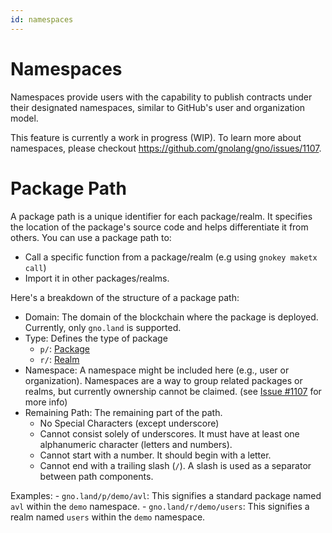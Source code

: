 ```yaml
---
id: namespaces
---
```


# Namespaces

Namespaces provide users with the capability to publish contracts under their designated namespaces, similar to GitHub's user and organization model.

This feature is currently a work in progress (WIP). To learn more about namespaces, please checkout https://github.com/gnolang/gno/issues/1107.

# Package Path

A package path is a unique identifier for each package/realm. It specifies the location of the package's source code and helps differentiate it from others. You can use a package path to:

- Call a specific function from a package/realm (e.g using `gnokey maketx call`)
- Import it in other packages/realms.

Here's a breakdown of the structure of a package path:

- Domain: The domain of the blockchain where the package is deployed. Currently, only `gno.land` is supported.
- Type: Defines the type of package
    - `p/`: [Package](packages.md)
    - `r/`: [Realm](realms.md)
- Namespace: A namespace might be included here (e.g., user or organization). Namespaces are a way to group related packages or realms, but currently ownership cannot be claimed. (see [Issue #1107](https://github.com/gnolang/gno/issues/1107) for more info)
- Remaining Path: The remaining part of the path.
    - No Special Characters (except underscore)
    - Cannot consist solely of underscores. It must have at least one alphanumeric character (letters and numbers).
    - Cannot start with a number. It should begin with a letter.
    - Cannot end with a trailing slash (`/`). A slash is used as a separator between path components.

Examples: 
    - `gno.land/p/demo/avl`: This signifies a standard package named `avl` within the `demo` namespace.
    - `gno.land/r/demo/users`: This signifies a realm named `users` within the `demo` namespace. 
